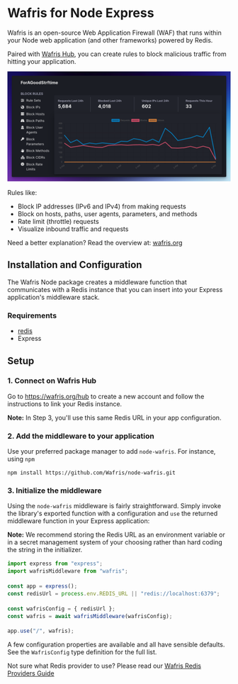 # Wafris for Node Express
Wafris is an open-source Web Application Firewall (WAF) that runs within your Node web application (and other frameworks) powered by Redis.

Paired with [Wafris Hub](https://wafris.org/hub), you can create rules to block malicious traffic from hitting your application.

![Rules and Graph](https://github.com/Wafris/wafris-rb/raw/main/docs/rules-and-graph.png)

Rules like:

- Block IP addresses (IPv6 and IPv4) from making requests
- Block on hosts, paths, user agents, parameters, and methods
- Rate limit (throttle) requests
- Visualize inbound traffic and requests

Need a better explanation? Read the overview at: [wafris.org](https://wafris.org)

## Installation and Configuration

The Wafris Node package creates a middleware function that communicates with a Redis instance that you can insert into your Express application's middleware stack.

### Requirements
- [redis](https://www.npmjs.com/package/redis)
- Express

## Setup

### 1. Connect on Wafris Hub

Go to https://wafris.org/hub to create a new account and
follow the instructions to link your Redis instance.

**Note:** In Step 3, you'll use this same Redis URL in your app configuration.

### 2. Add the middleware to your application

Use your preferred package manager to add `node-wafris`. For instance, using
`npm`

```
npm install https://github.com/Wafris/node-wafris.git
```

### 3. Initialize the middleware
Using the `node-wafris` middleware is fairly straightforward. Simply invoke
the library's exported function with a configuration and `use` the returned
middleware function in your Express application:

**Note:** We recommend storing the Redis URL as an environment variable or in a secret management system of your choosing rather than hard coding the string in the initializer.

```javascript
import express from "express";
import wafrisMiddleware from "wafris";

const app = express();
const redisUrl = process.env.REDIS_URL || "redis://localhost:6379";

const wafrisConfig = { redisUrl };
const wafris = await wafrisMiddleware(wafrisConfig);

app.use("/", wafris);
```

A few configuration properties are available and all have sensible defaults. See the `WafrisConfig` type definition for the full list.

Not sure what Redis provider to use? Please read our [Wafris Redis Providers Guide](https://wafris.org/guides/redis-provisioning)


<img src='https://uptimer.expeditedsecurity.com/node-wafris' width='0' height='0'>
